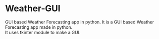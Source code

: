 # Weather-GUI
GUI based Weather Forecasting app in python.
It is a GUI based Weather Forecasting app made in python.
<br>
It uses tkinter module to make a GUI.
